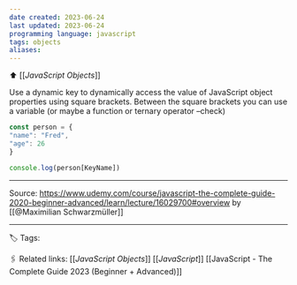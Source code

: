 ```yaml
---
date created: 2023-06-24
last updated: 2023-06-24
programming language: javascript
tags: objects
aliases: 
---
```

⬆ [[_JavaScript Objects_]]

Use a dynamic key to dynamically access the value of JavaScript object properties using square brackets.
Between the square brackets you can use a variable (or maybe a function or ternary operator –check)

```js
const person = {
"name": "Fred", 
"age": 26
}

console.log(person[KeyName])

```

---

Source: https://www.udemy.com/course/javascript-the-complete-guide-2020-beginner-advanced/learn/lecture/16029700#overview by [[@Maximilian Schwarzmüller]]

---
🏷 Tags: 

🖇 Related links:
[[_JavaScript Objects_]]
[[_JavaScript_]]
[[JavaScript - The Complete Guide 2023 (Beginner + Advanced)]]

